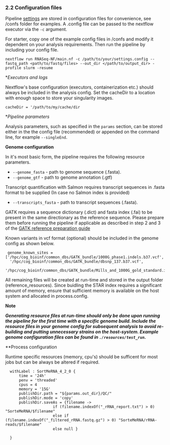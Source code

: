 ### 2.2 Configuration files

Pipeline [settings](./settings.md) are stored in configuration files for convenience, see /confs folder for examples. A .config file can be passed to the nextflow executor via the `-c` argument.

For starter, copy one of the example config files in /confs and modify it dependent on your analysis requirements. Then run the pipeline by including your config file.
```
nextflow run RNASeq-NF/main.nf -c /path/to/your/settings.config --fastq_path <path/to/fastq/files> --out_dir </path/to/output_dir> -profile slurm -resume
```

**Executors and logs*

Nextflow's base configuration (executors, containerization etc.) should always be included in the analysis config. Set the cacheDir to a location with enough space to store your singularity images. 

`cacheDir = '/path/to/my/cache/dir`

**Pipeline parameters*

Analysis parameters, such as specified in the `params` section, can be stored either in the the config file (recommended) or appended on the command line, for example `--singleEnd`. 

**Genome configuration**

In it's most basic form, the pipeline requires the following resource parameters.

* `--genome_fasta` - path to genome sequence (.fasta).
* `--genome_gtf` - path to genome annotation (.gtf)

Transcript quantification with Salmon requires transcript sequences in .fasta format to be supplied (In case no Salmon index is provided)
* `--transcripts_fasta` - path to transcript sequences (.fasta).

GATK requires a sequence dictionary (.dict) and fasta index (.fai) to be present in the same directionary as the reference sequence. Please prepare them before running the pipeline if applicable as described in step 2 and 3 of the [GATK reference preparation guide](https://gatkforums.broadinstitute.org/gatk/discussion/2798/howto-prepare-a-reference-for-use-with-bwa-and-gatk)

Known variants in vcf format (optional) should be included in the genome config as shown below.

```
 genome_known_sites = ['/hpc/cog_bioinf/common_dbs/GATK_bundle/1000G_phase1.indels.b37.vcf',
  '/hpc/cog_bioinf/common_dbs/GATK_bundle/dbsnp_137.b37.vcf',
  '/hpc/cog_bioinf/common_dbs/GATK_bundle/Mills_and_1000G_gold_standard.indels.b37.vcf']
```

All remaining files will be created at run-time and stored in the output folder (reference_resources). Since buidling the STAR index requires a significant amount of memory, ensure that sufficient memory is available on the host system and allocated in process.config. 

**Note** 

***Generating resource files at run-time should only be done upon running the pipeline for the first time with a specific genome build. Include the resource files in your genome config for subsequent analysis to avoid re-building and putting unnecessary strains on the host-system. Example genome configuration files can be found in `./resources/test_run`.*** 

**Process configuration

Runtime specific resources (memory, cpu's) should be sufficent for most jobs but can be always be altered if required. 

```
  withLabel : SortMeRNA_4_2_0 {
      time = '24h'
      penv = 'threaded'
      cpus = 4
      memory = '15G'
      publishDir.path = "${params.out_dir}/QC/"
      publishDir.mode = 'copy'
      publishDir.saveAs = {filename ->
                     if (filename.indexOf("_rRNA_report.txt") > 0) "SorteMeRNA/$filename"
                     else if (filename.indexOf("_filtered_rRNA.fastq.gz") > 0) "SorteMeRNA/rRNA-reads/$filename"
                     else null }

  }
```








